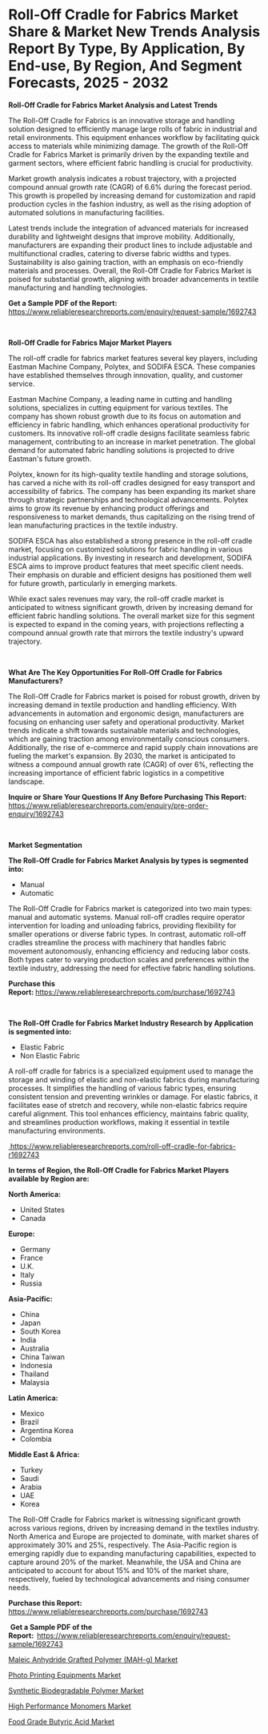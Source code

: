 <p><h1>Roll-Off Cradle for Fabrics Market Share & Market New Trends Analysis Report By Type, By Application, By End-use, By Region, And Segment Forecasts, 2025 - 2032</h1></p><p><strong>Roll-Off Cradle for Fabrics Market Analysis and Latest Trends</strong></p>
<p><p>The Roll-Off Cradle for Fabrics is an innovative storage and handling solution designed to efficiently manage large rolls of fabric in industrial and retail environments. This equipment enhances workflow by facilitating quick access to materials while minimizing damage. The growth of the Roll-Off Cradle for Fabrics Market is primarily driven by the expanding textile and garment sectors, where efficient fabric handling is crucial for productivity.</p><p>Market growth analysis indicates a robust trajectory, with a projected compound annual growth rate (CAGR) of 6.6% during the forecast period. This growth is propelled by increasing demand for customization and rapid production cycles in the fashion industry, as well as the rising adoption of automated solutions in manufacturing facilities. </p><p>Latest trends include the integration of advanced materials for increased durability and lightweight designs that improve mobility. Additionally, manufacturers are expanding their product lines to include adjustable and multifunctional cradles, catering to diverse fabric widths and types. Sustainability is also gaining traction, with an emphasis on eco-friendly materials and processes. Overall, the Roll-Off Cradle for Fabrics Market is poised for substantial growth, aligning with broader advancements in textile manufacturing and handling technologies.</p></p>
<p><strong>Get a Sample PDF of the Report:&nbsp;</strong> <a href="https://www.reliableresearchreports.com/enquiry/request-sample/1692743?utm_campaign=7&utm_medium=2&utm_source=Github&utm_content=ia&utm_term=08012025&utm_id=roll-off-cradle-for-fabrics">https://www.reliableresearchreports.com/enquiry/request-sample/1692743</a></p>
<p>&nbsp;</p>
<p><strong>Roll-Off Cradle for Fabrics Major Market Players</strong></p>
<p><p>The roll-off cradle for fabrics market features several key players, including Eastman Machine Company, Polytex, and SODIFA ESCA. These companies have established themselves through innovation, quality, and customer service.</p><p>Eastman Machine Company, a leading name in cutting and handling solutions, specializes in cutting equipment for various textiles. The company has shown robust growth due to its focus on automation and efficiency in fabric handling, which enhances operational productivity for customers. Its innovative roll-off cradle designs facilitate seamless fabric management, contributing to an increase in market penetration. The global demand for automated fabric handling solutions is projected to drive Eastman's future growth.</p><p>Polytex, known for its high-quality textile handling and storage solutions, has carved a niche with its roll-off cradles designed for easy transport and accessibility of fabrics. The company has been expanding its market share through strategic partnerships and technological advancements. Polytex aims to grow its revenue by enhancing product offerings and responsiveness to market demands, thus capitalizing on the rising trend of lean manufacturing practices in the textile industry.</p><p>SODIFA ESCA has also established a strong presence in the roll-off cradle market, focusing on customized solutions for fabric handling in various industrial applications. By investing in research and development, SODIFA ESCA aims to improve product features that meet specific client needs. Their emphasis on durable and efficient designs has positioned them well for future growth, particularly in emerging markets.</p><p>While exact sales revenues may vary, the roll-off cradle market is anticipated to witness significant growth, driven by increasing demand for efficient fabric handling solutions. The overall market size for this segment is expected to expand in the coming years, with projections reflecting a compound annual growth rate that mirrors the textile industry's upward trajectory.</p></p>
<p>&nbsp;</p>
<p><strong>What Are The Key Opportunities For Roll-Off Cradle for Fabrics Manufacturers?</strong></p>
<p><p>The Roll-Off Cradle for Fabrics market is poised for robust growth, driven by increasing demand in textile production and handling efficiency. With advancements in automation and ergonomic design, manufacturers are focusing on enhancing user safety and operational productivity. Market trends indicate a shift towards sustainable materials and technologies, which are gaining traction among environmentally conscious consumers. Additionally, the rise of e-commerce and rapid supply chain innovations are fueling the market's expansion. By 2030, the market is anticipated to witness a compound annual growth rate (CAGR) of over 6%, reflecting the increasing importance of efficient fabric logistics in a competitive landscape.</p></p>
<p><strong>Inquire or Share Your Questions If Any Before Purchasing This Report:</strong> <a href="https://www.reliableresearchreports.com/enquiry/pre-order-enquiry/1692743?utm_campaign=7&utm_medium=2&utm_source=Github&utm_content=ia&utm_term=08012025&utm_id=roll-off-cradle-for-fabrics">https://www.reliableresearchreports.com/enquiry/pre-order-enquiry/1692743</a></p>
<p>&nbsp;</p>
<p><strong>Market Segmentation</strong></p>
<p><strong>The Roll-Off Cradle for Fabrics Market Analysis by types is segmented into:</strong></p>
<p><ul><li>Manual</li><li>Automatic</li></ul></p>
<p><p>The Roll-Off Cradle for Fabrics market is categorized into two main types: manual and automatic systems. Manual roll-off cradles require operator intervention for loading and unloading fabrics, providing flexibility for smaller operations or diverse fabric types. In contrast, automatic roll-off cradles streamline the process with machinery that handles fabric movement autonomously, enhancing efficiency and reducing labor costs. Both types cater to varying production scales and preferences within the textile industry, addressing the need for effective fabric handling solutions.</p></p>
<p><strong>Purchase this Report:&nbsp;</strong><a href="https://www.reliableresearchreports.com/purchase/1692743?utm_campaign=7&utm_medium=2&utm_source=Github&utm_content=ia&utm_term=08012025&utm_id=roll-off-cradle-for-fabrics">https://www.reliableresearchreports.com/purchase/1692743</a></p>
<p>&nbsp;</p>
<p><strong>The Roll-Off Cradle for Fabrics Market Industry Research by Application is segmented into:</strong></p>
<p><ul><li>Elastic Fabric</li><li>Non Elastic Fabric</li></ul></p>
<p><p>A roll-off cradle for fabrics is a specialized equipment used to manage the storage and winding of elastic and non-elastic fabrics during manufacturing processes. It simplifies the handling of various fabric types, ensuring consistent tension and preventing wrinkles or damage. For elastic fabrics, it facilitates ease of stretch and recovery, while non-elastic fabrics require careful alignment. This tool enhances efficiency, maintains fabric quality, and streamlines production workflows, making it essential in textile manufacturing environments.</p></p>
<p><a href="https://www.reliableresearchreports.com/roll-off-cradle-for-fabrics-r1692743?utm_campaign=7&utm_medium=2&utm_source=Github&utm_content=ia&utm_term=08012025&utm_id=roll-off-cradle-for-fabrics">&nbsp;https://www.reliableresearchreports.com/roll-off-cradle-for-fabrics-r1692743</a></p>
<p><strong>In terms of Region, the Roll-Off Cradle for Fabrics Market Players available by Region are:</strong></p>
<p>
    <p> <strong> North America: </strong>
        <ul>
            <li>United States</li>
            <li>Canada</li>
        </ul>
        </p> 
    <p> <strong> Europe: </strong>
        <ul>
            <li>Germany</li>
            <li>France</li>
            <li>U.K.</li>
            <li>Italy</li>
            <li>Russia</li>
        </ul>
        </p> 
    <p> <strong> Asia-Pacific: </strong>
        <ul>
            <li>China</li>
            <li>Japan</li>
            <li>South Korea</li>
            <li>India</li>
            <li>Australia</li>
            <li>China Taiwan</li>
            <li>Indonesia</li>
            <li>Thailand</li>
            <li>Malaysia</li>
        </ul>
        </p> 
    <p> <strong> Latin America: </strong>
        <ul>
            <li>Mexico</li>
            <li>Brazil</li>
            <li>Argentina Korea</li>
            <li>Colombia</li>
        </ul>
        </p> 
    <p> <strong> Middle East & Africa: </strong>
        <ul>
            <li>Turkey</li>
            <li>Saudi</li>
            <li>Arabia</li>
            <li>UAE</li>
            <li>Korea</li>
        </ul>
    </p>
    </p>
<p><p>The Roll-Off Cradle for Fabrics market is witnessing significant growth across various regions, driven by increasing demand in the textiles industry. North America and Europe are projected to dominate, with market shares of approximately 30% and 25%, respectively. The Asia-Pacific region is emerging rapidly due to expanding manufacturing capabilities, expected to capture around 20% of the market. Meanwhile, the USA and China are anticipated to account for about 15% and 10% of the market share, respectively, fueled by technological advancements and rising consumer needs.</p></p>
<p><strong>Purchase this Report: </strong><a href="https://www.reliableresearchreports.com/purchase/1692743?utm_campaign=7&utm_medium=2&utm_source=Github&utm_content=ia&utm_term=08012025&utm_id=roll-off-cradle-for-fabrics">https://www.reliableresearchreports.com/purchase/1692743</a></p>
<p>&nbsp;<strong>Get a Sample PDF of the Report:&nbsp;&nbsp;</strong><a href="https://www.reliableresearchreports.com/enquiry/request-sample/1692743?utm_campaign=7&utm_medium=2&utm_source=Github&utm_content=ia&utm_term=08012025&utm_id=roll-off-cradle-for-fabrics">https://www.reliableresearchreports.com/enquiry/request-sample/1692743</a></p>
<p><strong></strong></p>
<p><p><a href="https://github.com/FahadAhmed223/Market-Research-Report-List-1/blob/main/maleic-anhydride-grafted-polymer-mah-g-market.md?utm_campaign=7&utm_medium=2&utm_source=Github&utm_content=ia&utm_term=08012025&utm_id=roll-off-cradle-for-fabrics">Maleic Anhydride Grafted Polymer (MAH-g) Market</a></p><p><a href="https://github.com/oliveroste6/Market-Research-Report-List-1/blob/main/photo-printing-equipments-market.md?utm_campaign=7&utm_medium=2&utm_source=Github&utm_content=ia&utm_term=08012025&utm_id=roll-off-cradle-for-fabrics">Photo Printing Equipments Market</a></p><p><a href="https://github.com/angelajermaine/Market-Research-Report-List-5/blob/main/synthetic-biodegradable-polymer-market.md?utm_campaign=7&utm_medium=2&utm_source=Github&utm_content=ia&utm_term=08012025&utm_id=roll-off-cradle-for-fabrics">Synthetic Biodegradable Polymer Market</a></p><p><a href="https://github.com/sherikacas30/Market-Research-Report-List-1/blob/main/high-performance-monomers-market.md?utm_campaign=7&utm_medium=2&utm_source=Github&utm_content=ia&utm_term=08012025&utm_id=roll-off-cradle-for-fabrics">High Performance Monomers Market</a></p><p><a href="https://github.com/NargisHussain432/Market-Research-Report-List-1/blob/main/food-grade-butyric-acid-market.md?utm_campaign=7&utm_medium=2&utm_source=Github&utm_content=ia&utm_term=08012025&utm_id=roll-off-cradle-for-fabrics">Food Grade Butyric Acid Market</a></p></p>